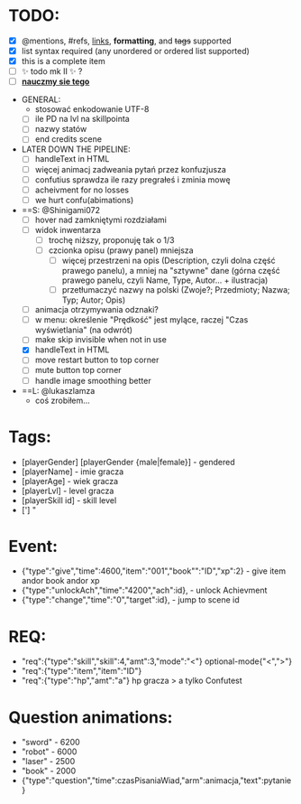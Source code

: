 
# TODO:
- [x] @mentions, #refs, [links](), **formatting**, and <del>tags</del> supported
- [x] list syntax required (any unordered or ordered list supported)
- [x] this is a complete item
- [ ] :sparkles: todo mk II :sparkles: ?
- [ ] [**nauczmy sie tego**](https://training.github.com/kit/downloads/github-git-cheat-sheet.pdf)
- GENERAL:
  - stosować enkodowanie UTF-8
  - [ ] ile PD na lvl na skillpointa
  - [ ] nazwy statów
  - [ ] end credits scene
- LATER DOWN THE PIPELINE:
  - [ ] handleText in HTML
  - [ ] więcej animacj zadweania pytań przez konfuzjusza
  - [ ] confutius sprawdza ile razy pregrałeś i zminia mowę
  - [ ] acheivment for no losses
  - [ ] we hurt confu(abimations)
- ==S: @Shinigami072 
  - [ ] hover nad zamkniętymi rozdziałami
  - [ ] widok inwentarza
    - [ ] trochę niższy, proponuję tak o 1/3
    - [ ] czcionka opisu (prawy panel) mniejsza
	  - [ ] więcej przestrzeni na opis (Description, czyli dolna część prawego panelu), a mniej na "sztywne" dane (górna część prawego panelu, czyli Name, Type, Autor... + ilustracja)
	  - [ ] przetłumaczyć nazwy na polski (Zwoje?; Przedmioty; Nazwa; Typ; Autor; Opis)
  - [ ] animacja otrzymywania odznaki?
  - [ ] w menu: określenie "Prędkość" jest mylące, raczej "Czas wyświetlania" (na odwrót)
  - [ ] make skip invisible when not in use
  - [x] handleText in HTML
  - [ ] move restart button to top corner
  - [ ] mute button top corner
  - [ ] handle image smoothing better
- ==L: @lukaszlamza
  - coś zrobiłem...
# Tags: 
 * [playerGender] [playerGender {male|female}] - gendered 
 * [playerName] - imie gracza
 * [playerAge] - wiek gracza
 * [playerLvl] - level gracza
 * [playerSkill id] -  skill level
 * ['] "

# Event:
* {"type":"give","time":4600,"item":"001","book"":"ID","xp":2} - give item andor book andor xp 
* {"type":"unlockAch","time":"4200","ach":id}, - unlock Achievment
* {"type":"change","time":"0","target":id}, - jump to scene id

# REQ:
* "req":{"type":"skill","skill":4,"amt":3,"mode":"<"} optional-mode{"<",">"}
* "req":{"type":"item","item":"ID"}
* "req":{"type":"hp","amt":"a"} hp gracza > a tylko Confutest

# Question animations:
* "sword" - 6200
* "robot" - 6000
* "laser" - 2500
* "book" - 2000
* {"type":"question","time":czasPisaniaWiad,"arm":animacja,"text":pytanie}



